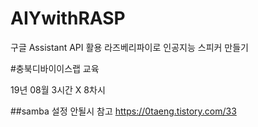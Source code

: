 # AIYwithRASP
구글 Assistant API 활용 라즈베리파이로 인공지능 스피커 만들기

#충북디바이이스랩 교육

19년 08월
3시간 X 8차시


##samba 설정 안될시 참고
https://0taeng.tistory.com/33
